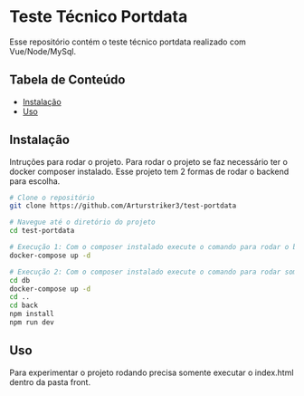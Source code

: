 # Teste Técnico Portdata

Esse repositório contém o teste técnico portdata realizado com Vue/Node/MySql.

## Tabela de Conteúdo

- [Instalação](#instalação)
- [Uso](#uso)


## Instalação

Intruções para rodar o projeto. Para rodar o projeto se faz necessário ter o docker composer instalado. Esse projeto tem 2 formas de rodar o backend para escolha.

```bash
# Clone o repositório
git clone https://github.com/Arturstriker3/test-portdata

# Navegue até o diretório do projeto
cd test-portdata

# Execução 1: Com o composer instalado execute o comando para rodar o banco de dados e backend juntos dockerizados
docker-compose up -d

# Execução 2: Com o composer instalado execute o comando para rodar somente o banco de dados e depois rode a api separadamente
cd db
docker-compose up -d
cd ..
cd back
npm install
npm run dev
```

## Uso

Para experimentar o projeto rodando precisa somente executar o index.html dentro da pasta front.